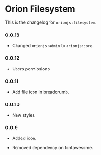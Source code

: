 Orion Filesystem
================

This is the changelog for ```orionjs:filesystem```. 

### 0.0.13

- Changed ```orionjs:admin``` to ```orionjs:core```.

### 0.0.12

- Users permissions.

### 0.0.11

- Add file icon in breadcrumb.

### 0.0.10

- New styles.

### 0.0.9

- Added icon.

- Removed dependency on fontawesome.